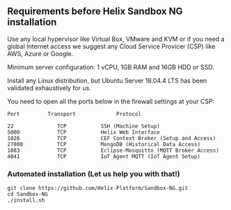 ## Requirements before Helix Sandbox NG installation

Use any local hypervisor like Virtual Box, VMware and KVM or if you need a global Internet access we suggest any Cloud Service Provicer (CSP) like AWS, Azure or Google. 

Minimum server configuration: 1 vCPU, 1GB RAM and 16GB HDD or SSD.

Install any Linux distribution, but Ubuntu Server 18.04.4 LTS has been validated exhaustively for us.

You need to open all the ports below in the firewall settings at your CSP:

```
Port         Transport             Protocol 

22              TCP           SSH (Machine Setup)
5000            TCP           Helix Web Interface
1026            TCP           CEF Context Broker (Setup and Access)
27000           TCP           MongoDB (Historical Data Access)
1883            TCP           Eclipse-Mosquitto (MQTT Broker Access)
4041            TCP           IoT Agent MQTT (IoT Agent Setup)
```

### Automated installation (Let us help you with that!)

```
git clone https://github.com/Helix-Platform/Sandbox-NG.git
cd Sandbox-NG
./install.sh
```

